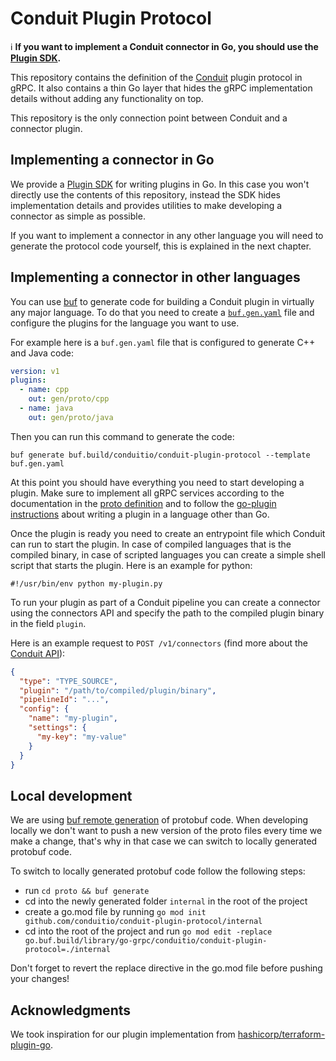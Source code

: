 # Conduit Plugin Protocol

:information_source: **If you want to implement a Conduit connector in Go, you should use the
[Plugin SDK](https://github.com/ConduitIO/conduit-plugin-sdk).**

This repository contains the definition of the [Conduit](https://github.com/conduitio/conduit) plugin protocol in gRPC.
It also contains a thin Go layer that hides the gRPC implementation details without adding any functionality on top.

This repository is the only connection point between Conduit and a connector plugin.

## Implementing a connector in Go

We provide a [Plugin SDK](https://github.com/ConduitIO/conduit-plugin-sdk) for writing plugins in Go. In
this case you won't directly use the contents of this repository, instead the SDK hides implementation details and
provides utilities to make developing a connector as simple as possible.

If you want to implement a connector in any other language you will need to generate the protocol code yourself,
this is explained in the next chapter.

## Implementing a connector in other languages

You can use [buf](https://buf.build/) to generate code for building a Conduit plugin in virtually any major language. To
do that you need to create a [`buf.gen.yaml`](https://docs.buf.build/generate/usage#create-a-bufgenyaml) file and
configure the plugins for the language you want to use.

For example here is a `buf.gen.yaml` file that is configured to generate C++ and Java code:

```yaml
version: v1
plugins:
  - name: cpp
    out: gen/proto/cpp
  - name: java
    out: gen/proto/java
```

Then you can run this command to generate the code:

```shell
buf generate buf.build/conduitio/conduit-plugin-protocol --template buf.gen.yaml
```

At this point you should have everything you need to start developing a plugin. Make sure to implement all gRPC
services according to the documentation in the
[proto definition](https://buf.build/conduitio/conduit-plugin-protocol/file/main/connector/v1/connector.proto) and to follow
the [go-plugin instructions](https://github.com/hashicorp/go-plugin/blob/master/docs/guide-plugin-write-non-go.md)
about writing a plugin in a language other than Go.

Once the plugin is ready you need to create an entrypoint file which Conduit can run to start the plugin. In case of
compiled languages that is the compiled binary, in case of scripted languages you can create a simple shell script that
starts the plugin. Here is an example for python:

```
#!/usr/bin/env python my-plugin.py
```

To run your plugin as part of a Conduit pipeline you can create a connector using the connectors API and specify the
path to the compiled plugin binary in the field `plugin`.

Here is an example request to `POST /v1/connectors` (find more about the [Conduit API](https://github.com/conduitio/conduit#api)):

```json
{
  "type": "TYPE_SOURCE",
  "plugin": "/path/to/compiled/plugin/binary",
  "pipelineId": "...",
  "config": {
    "name": "my-plugin",
    "settings": {
      "my-key": "my-value"
    }
  }
}
```

## Local development

We are using [buf remote generation](https://docs.buf.build/bsr/remote-generation/overview) of protobuf code. When
developing locally we don't want to push a new version of the proto files every time we make a change, that's why in
that case we can switch to locally generated protobuf code.

To switch to locally generated protobuf code follow the following steps:

- run `cd proto && buf generate`
- cd into the newly generated folder `internal` in the root of the project
- create a go.mod file by running `go mod init github.com/conduitio/conduit-plugin-protocol/internal`
- cd into the root of the project and run `go mod edit -replace go.buf.build/library/go-grpc/conduitio/conduit-plugin-protocol=./internal`

Don't forget to revert the replace directive in the go.mod file before pushing your changes!

## Acknowledgments

We took inspiration for our plugin implementation from
[hashicorp/terraform-plugin-go](https://github.com/hashicorp/terraform-plugin-go).
